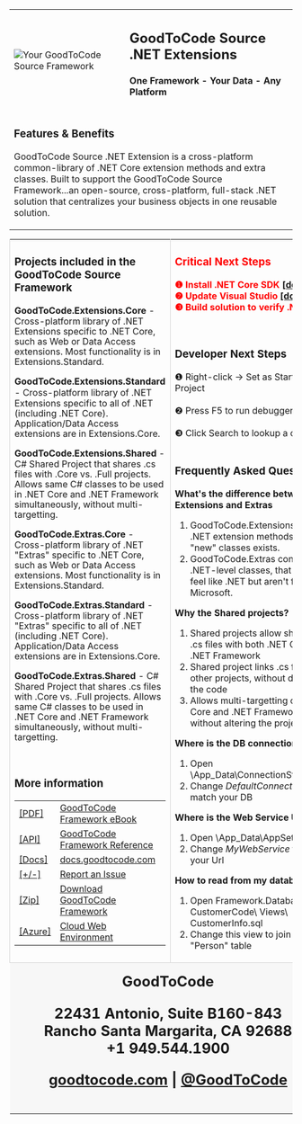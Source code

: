 ﻿<div style="margin: 0px auto; width: 100%; color: slategray;">
<table>
<tbody>
<tr>
<td>

<img alt="Your GoodToCode Source Framework" src="https://www.goodtocode.com/images/welcome/GoodToCode-Source-Logo-71x71-Transparent.png">

</td>
<td>

<h2> GoodToCode Source .NET Extensions </h2>

<h4>One Framework - Your Data - Any Platform</h4>

</td>
</tr>
<tr>
<td colspan="2">

### Features & Benefits

GoodToCode Source .NET Extension is a cross-platform common-library of .NET Core extension methods and extra classes. Built to support the GoodToCode Source Framework...an open-source, cross-platform, full-stack .NET solution that centralizes your business objects in one reusable solution.

</td>
</tr>
</table>
</tbody>
<table>
<tbody>
<tr>

<td style="vertical-align: top; border-left-color: rgb(213, 213, 213); border-left-width: 1px; border-left-style: solid;">

### Projects included in the GoodToCode Source Framework

<div>

<strong>GoodToCode.Extensions.Core</strong> - <span style="text-align:justify; line-height:18px">Cross-platform library of .NET Extensions specific to .NET Core, such as Web or Data Access extensions. Most functionality is in Extensions.Standard.</span>

<strong>GoodToCode.Extensions.Standard</strong> - <span style="text-align:justify; line-height:18px">Cross-platform library of .NET Extensions specific to all of .NET (including .NET Core). Application/Data Access extensions are in Extensions.Core.</span>

<strong>GoodToCode.Extensions.Shared</strong> - <span style="text-align:justify; line-height:18px">C# Shared Project that shares .cs files with .Core vs. .Full projects. Allows same C# classes to be used in .NET Core and .NET Framework simultaneously, without multi-targetting.</span>

<strong>GoodToCode.Extras.Core</strong> - <span style="text-align:justify; line-height:18px">Cross-platform library of .NET "Extras" specific to .NET Core, such as Web or Data Access extensions. Most functionality is in Extensions.Standard.</span>

<strong>GoodToCode.Extras.Standard</strong> - <span style="text-align:justify; line-height:18px">Cross-platform library of .NET "Extras" specific to all of .NET (including .NET Core). Application/Data Access extensions are in Extensions.Core.</span>

<strong>GoodToCode.Extras.Shared</strong> - <span style="text-align:justify; line-height:18px">C# Shared Project that shares .cs files with .Core vs. .Full projects. Allows same C# classes to be used in .NET Core and .NET Framework simultaneously, without multi-targetting.</span>

</div>
<br />

### More information

<div>
    <table>
        <tr>
            <td><a href="https://docs.goodtocode.com/products/GoodToCode-framework/GoodToCode-framework-ebook.pdf" target="_blank">[PDF]</a></td>
            <td><a href="https://docs.goodtocode.com/products/GoodToCode-framework/GoodToCode-framework-ebook.pdf" target="_blank">GoodToCode Framework eBook</a></td>
        </tr>
        <tr>
            <td><a href="https://docs.goodtocode.com/reference/GoodToCode-framework" target="_blank">[API]</a></td>
            <td><a href="https://docs.goodtocode.com/reference/GoodToCode-framework" target="_blank">GoodToCode Framework Reference</a></td>
        </tr>
        <tr>
            <td><a href="https://docs.goodtocode.com" target="_blank">[Docs]</a></td>
            <td><a href="https://docs.goodtocode.com" target="_blank">docs.goodtocode.com</a></td>
        </tr>
        <tr>
            <td><a href="https://github.com/GoodToCode/Framework/issues/new" target="_blank">[+/-]</a></td>
            <td><a href="https://github.com/GoodToCode/Framework/issues/new" target="_blank">Report an Issue</a></td>
        </tr>
        <tr>
            <td><a href="https://cloud.goodtocode.com/GoodToCode-framework" target="_blank">[Zip]</a></td>
            <td><a href="https://cloud.goodtocode.com/GoodToCode-framework" target="_blank">Download GoodToCode Framework</a></td>
        </tr>
        <tr>
            <td><a href="https://www.microsoft.com/net/download" target="_blank">[Azure]</a></td>
            <td><a href="https://www.microsoft.com/net/download" target="_blank">Cloud Web Environment</a></td>
        </tr>
    </table>
</div>

</td>

<td style="vertical-align: top; border-left-color: rgb(213, 213, 213); border-left-width: 1px; border-left-style: solid;">

<div style="text-align: left; color: red;">

### Critical Next Steps

<strong>❶ Install .NET Core SDK <a href="https://www.microsoft.com/net/download">[download]</a></strong>
<br />
<strong>❷ Update Visual Studio <a href="https://docs.microsoft.com/en-us/visualstudio/install/update-visual-studio?view=vs-2017">[download]</a></strong>
<br />
<strong>❸ Build solution to verify .NET Core</strong>

</div>

<div>

<br />

### Developer Next Steps

<div>❶ Right-click -> Set as Startup Project</div>
<br />
<div>❷ Press F5 to run debugger</div>
<br />
<div>❸ Click Search to lookup a customer</div>

</div>

<br />

### Frequently Asked Questions

**What's the difference between Extensions and Extras**

1.  GoodToCode.Extensions contains .NET extension methods only. No "new" classes exists.
2.  GoodToCode.Extras contains .NET-level classes, that look and feel like .NET but aren't from Microsoft.

**Why the Shared projects?**

1.  Shared projects allow sharing of .cs files with both .NET Core and .NET Framework
2.  Shared project links .cs files to other projects, without duplicating the code
3.  Allows multi-targetting of .NET Core and .NET Framework "Full", without altering the project files

**Where is the DB connection string?**

1.  Open \App_Data\ConnectionStrings.json
2.  Change _DefaultConnection_ to match your DB

**Where is the Web Service Url?**

1.  Open \App_Data\AppSettings.json
2.  Change _MyWebService_ to match your Url

**How to read from my database?**

1.  Open Framework.Database\ CustomerCode\ Views\ CustomerInfo.sql
2.  Change this view to join to your "Person" table

</td>

</tr>

<tr>

<td style="border-top-color: rgb(213, 213, 213); border-top-width: 1px; border-top-style: solid; background-color: rgb(247, 247, 247);" colspan="2">

<div style="padding: 15px 40px 15px 15px; text-align: center; vertical-align: top;">

<div style="text-align:center;font-size: 1.6em; font-weight: bold;">
<strong>GoodToCode</strong>

22431 Antonio, Suite B160-843
<br />
Rancho Santa Margarita, CA 92688
<br />
+1 949.544.1900
<br />

[goodtocode.com](http://www.goodtocode.com) | [@GoodToCode](http://www.twitter.com/GoodToCode)


</div>
</div>

</td>

</tr>

</tbody>

</table>

</div>